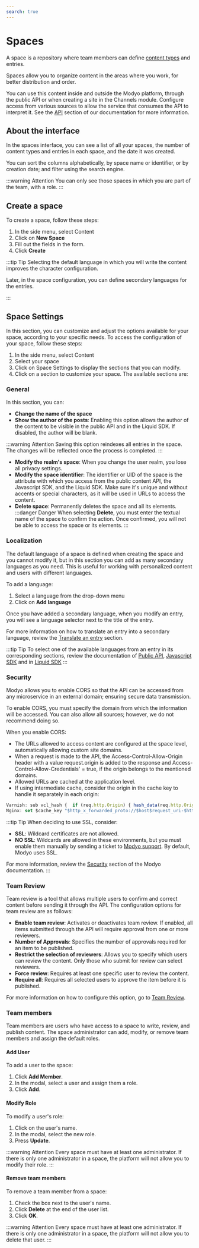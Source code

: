 ```yaml
---
search: true
---
```


# Spaces

A space is a repository where team members can define [content types](https://docs.modyo.com/es/platform/content/types) and entries.

Spaces allow you to organize content in the areas where you work, for better distribution and order.

You can use this content inside and outside the Modyo platform, through the public API or when creating a site in the Channels module. Configure access from various sources to allow the service that consumes the API to interpret it. See the [API](https://docs.modyo.com/es/platform/content/public-api-reference#api) section of our documentation for more information.

## About the interface

In the spaces interface, you can see a list of all your spaces, the number of content types and entries in each space, and the date it was created.

You can sort the columns alphabetically, by space name or identifier, or by creation date; and filter using the search engine.

:::warning Attention
You can only see those spaces in which you are part of the team, with a role.
:::

## Create a space

To create a space, follow these steps:

1. In the side menu, select Content
1. Click on **New Space**
1. Fill out the fields in the form.
1. Click **Create**


:::tip Tip
Selecting the default language in which you will write the content improves the character configuration.

Later, in the space configuration, you can define secondary languages for the entries.

:::

## Space Settings

In this section, you can customize and adjust the options available for your space, according to your specific needs. To access the configuration of your space, follow these steps:
1. In the side menu, select Content
1. Select your space
1. Click on Space Settings to display the sections that you can modify.
1. Click on a section to customize your space. The available sections are:


### General

In this section, you can:
- **Change the name of the space**
- **Show the author of the posts**: Enabling this option allows the author of the content to be visible in the public API and in the Liquid SDK. If disabled, the author will be blank.

:::warning Attention
Saving this option reindexes all entries in the space. The changes will be reflected once the process is completed.
:::

- **Modify the realm's space**: When you change the user realm, you lose all privacy settings.
- **Modify the space identifier**: The identifier or UID of the space is the attribute with which you access from the public content API, the Javascript SDK, and the Liquid SDK. Make sure it's unique and without accents or special characters, as it will be used in URLs to access the content.
- **Delete space**: Permanently deletes the space and all its elements.
:::danger Danger
When selecting **Delete**, you must enter the textual name of the space to confirm the action. Once confirmed, you will not be able to access the space or its elements.
:::


### Localization

The default language of a space is defined when creating the space and you cannot modify it, but in this section you can add as many secondary languages as you need. This is useful for working with personalized content and users with different languages.

To add a language:
1. Select a language from the drop-down menu
1. Click on **Add language**

Once you have added a secondary language, when you modify an entry, you will see a language selector next to the title of the entry.

For more information on how to translate an entry into a secondary language, review the [Translate an entry](https://docs.modyo.com/es/platform/content/entries#traducir-una-entrada) section.

:::tip Tip
To select one of the available languages from an entry in its corresponding sections, review the documentation of [Public API](/en/platform/content/public-api-reference#filter), [Javascript SDK](/en/platform/content/public-api-reference#sdk-de-javascript) and in [Liquid SDK](/en/platform/content/public-api-reference#filtrar-entradas)
:::


### Security

Modyo allows you to enable CORS so that the API can be accessed from any microservice in an external domain; ensuring secure data transmission.

To enable CORS, you must specify the domain from which the information will be accessed. You can also allow all sources; however, we do not recommend doing so.

When you enable CORS:
- The URLs allowed to access content are configured at the space level, automatically allowing custom site domains.
- When a request is made to the API, the Access-Control-Allow-Origin header with a value request.origin is added to the response and Access-Control-Allow-Credentials' = true, if the origin belongs to the mentioned domains.
- Allowed URLs are cached at the application level.
- If using intermediate cache, consider the origin in the cache key to handle it separately in each origin:

```javascript
Varnish: sub vcl_hash {  if (req.http.Origin) { hash_data(req.http.Origin);  } }
Nginx: set $cache_key "$http_x_forwarded_proto://$host$request_uri-$http_accept-$http_x_requested_with";
```
:::tip Tip
When deciding to use SSL, consider:
-  **SSL**: Wildcard certificates are not allowed.
- **NO SSL**: Wildcards are allowed in these environments, but you must enable them manually by sending a ticket to [Modyo support](https://support.modyo.com/hc/en-us). By default, Modyo uses SSL.

For more information, review the [Security](https://docs.modyo.com/es/platform/channels/sites#security-headers) section of the Modyo documentation.
:::


### Team Review

Team review is a tool that allows multiple users to confirm and correct content before sending it through the API.
The configuration options for team review are as follows:
- **Enable team review**: Activates or deactivates team review. If enabled, all items submitted through the API will require approval from one or more reviewers.
- **Number of Approvals**: Specifies the number of approvals required for an item to be published.
- **Restrict the selection of reviewers**: Allows you to specify which users can review the content. Only those who submit for review can select reviewers.
- **Force review**: Requires at least one specific user to review the content.
- **Require all**: Requires all selected users to approve the item before it is published.

For more information on how to configure this option, go to [Team Review](/en/platform/core/key-concepts).

### Team members

Team members are users who have access to a space to write, review, and publish content. The space administrator can add, modify, or remove team members and assign the default roles.

#### Add User ####
To add a user to the space:
1. Click **Add Member**.
1. In the modal, select a user and assign them a role.
1. Click **Add**.


#### Modify Role ####
To modify a user's role:
1. Click on the user's name.
1. In the modal, select the new role.
1. Press **Update**.


:::warning Attention
Every space must have at least one administrator. If there is only one administrator in a space, the platform will not allow you to modify their role.
:::

#### Remove team members ####
To remove a team member from a space:
1. Check the box next to the user's name.
1. Click **Delete** at the end of the user list.
1. Click **OK**.


:::warning Attention
Every space must have at least one administrator. If there is only one administrator in a space, the platform will not allow you to delete that user.
:::
